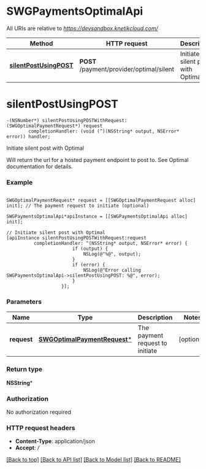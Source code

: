 # SWGPaymentsOptimalApi

All URIs are relative to *https://devsandbox.knetikcloud.com/*

Method | HTTP request | Description
------------- | ------------- | -------------
[**silentPostUsingPOST**](SWGPaymentsOptimalApi.md#silentpostusingpost) | **POST** /payment/provider/optimal/silent | Initiate silent post with Optimal


# **silentPostUsingPOST**
```objc
-(NSNumber*) silentPostUsingPOSTWithRequest: (SWGOptimalPaymentRequest*) request
        completionHandler: (void (^)(NSString* output, NSError* error)) handler;
```

Initiate silent post with Optimal

Will return the url for a hosted payment endpoint to post to. See Optimal documentation for details.

### Example 
```objc

SWGOptimalPaymentRequest* request = [[SWGOptimalPaymentRequest alloc] init]; // The payment request to initiate (optional)

SWGPaymentsOptimalApi*apiInstance = [[SWGPaymentsOptimalApi alloc] init];

// Initiate silent post with Optimal
[apiInstance silentPostUsingPOSTWithRequest:request
          completionHandler: ^(NSString* output, NSError* error) {
                        if (output) {
                            NSLog(@"%@", output);
                        }
                        if (error) {
                            NSLog(@"Error calling SWGPaymentsOptimalApi->silentPostUsingPOST: %@", error);
                        }
                    }];
```

### Parameters

Name | Type | Description  | Notes
------------- | ------------- | ------------- | -------------
 **request** | [**SWGOptimalPaymentRequest***](SWGOptimalPaymentRequest*.md)| The payment request to initiate | [optional] 

### Return type

**NSString***

### Authorization

No authorization required

### HTTP request headers

 - **Content-Type**: application/json
 - **Accept**: */*

[[Back to top]](#) [[Back to API list]](../README.md#documentation-for-api-endpoints) [[Back to Model list]](../README.md#documentation-for-models) [[Back to README]](../README.md)

